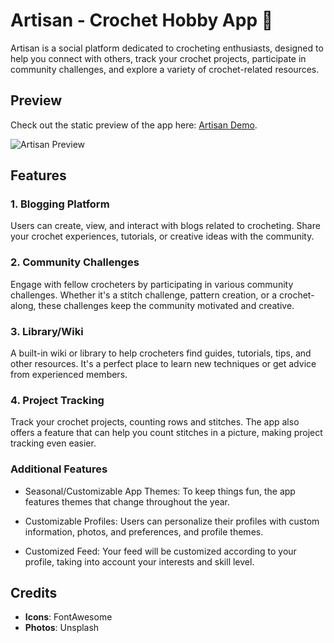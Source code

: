 # Artisan - Crochet Hobby App 🧶

Artisan is a social platform dedicated to crocheting enthusiasts, designed to help you connect with others, track your crochet projects, participate in community challenges, and explore a variety of crochet-related resources.


## Preview

Check out the static preview of the app here: [Artisan Demo](https://cheskaf.github.io/artisanai/demo).

![Artisan Preview](https://i.ibb.co/YtnDKVw/artisan-preview.gif)


## Features

### 1. **Blogging Platform**
Users can create, view, and interact with blogs related to crocheting. Share your crochet experiences, tutorials, or creative ideas with the community.

### 2. **Community Challenges**
Engage with fellow crocheters by participating in various community challenges. Whether it's a stitch challenge, pattern creation, or a crochet-along, these challenges keep the community motivated and creative.

### 3. **Library/Wiki**
A built-in wiki or library to help crocheters find guides, tutorials, tips, and other resources. It's a perfect place to learn new techniques or get advice from experienced members.

### 4. **Project Tracking**
Track your crochet projects, counting rows and stitches. The app also offers a feature that can help you count stitches in a picture, making project tracking even easier.

### Additional Features

- Seasonal/Customizable App Themes: To keep things fun, the app features themes that change throughout the year.

- Customizable Profiles: Users can personalize their profiles with custom information, photos, and preferences, and profile themes.

- Customized Feed: Your feed will be customized according to your profile, taking into account your interests and skill level.


## Credits

- **Icons**: FontAwesome
- **Photos**: Unsplash
